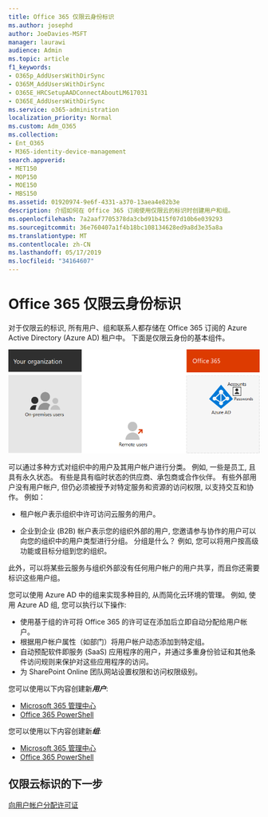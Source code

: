 ```yaml
---
title: Office 365 仅限云身份标识
ms.author: josephd
author: JoeDavies-MSFT
manager: laurawi
audience: Admin
ms.topic: article
f1_keywords:
- O365p_AddUsersWithDirSync
- O365M_AddUsersWithDirSync
- O365E_HRCSetupAADConnectAboutLM617031
- O365E_AddUsersWithDirSync
ms.service: o365-administration
localization_priority: Normal
ms.custom: Adm_O365
ms.collection:
- Ent_O365
- M365-identity-device-management
search.appverid:
- MET150
- MOP150
- MOE150
- MBS150
ms.assetid: 01920974-9e6f-4331-a370-13aea4e82b3e
description: 介绍如何在 Office 365 订阅使用仅限云的标识时创建用户和组。
ms.openlocfilehash: 7a2aaf7705378da3cbd91b415f07d10b6e039293
ms.sourcegitcommit: 36e760407a1f4b18bc108134628ed9a8d3e35a8a
ms.translationtype: MT
ms.contentlocale: zh-CN
ms.lasthandoff: 05/17/2019
ms.locfileid: "34164607"
---
```

# <a name="office-365-cloud-only-identities"></a>Office 365 仅限云身份标识

对于仅限云的标识, 所有用户、组和联系人都存储在 Office 365 订阅的 Azure Active Directory (Azure AD) 租户中。 下面是仅限云身份的基本组件。
 
![](./media/about-office-365-identity/cloud-only-identity.png)

可以通过多种方式对组织中的用户及其用户帐户进行分类。 例如, 一些是员工, 且具有永久状态。 有些是具有临时状态的供应商、承包商或合作伙伴。 有些外部用户没有用户帐户, 但仍必须被授予对特定服务和资源的访问权限, 以支持交互和协作。 例如：

- 租户帐户表示组织中许可访问云服务的用户。

- 企业到企业 (B2B) 帐户表示您的组织外部的用户, 您邀请参与协作的用户可以向您的组织中的用户类型进行分组。 分组是什么？ 例如, 您可以将用户按高级功能或目标分组到您的组织。

此外，可以将某些云服务与组织外部没有任何用户帐户的用户共享，而且你还需要标识这些用户组。

您可以使用 Azure AD 中的组来实现多种目的, 从而简化云环境的管理。 例如, 使用 Azure AD 组, 您可以执行以下操作:

- 使用基于组的许可将 Office 365 的许可证在添加后立即自动分配给用户帐户。
- 根据用户帐户属性（如部门）将用户帐户动态添加到特定组。
- 自动预配软件即服务 (SaaS) 应用程序的用户，并通过多重身份验证和其他条件访问规则来保护对这些应用程序的访问。
- 为 SharePoint Online 团队网站设置权限和访问权限级别。

您可以使用以下内容创建新***用户***:

- [Microsoft 365 管理中心](https://docs.microsoft.com/office365/admin/add-users/add-users)
- [Office 365 PowerShell](https://docs.microsoft.com/office365/enterprise/powershell/create-user-accounts-with-office-365-powershell)

您可以使用以下内容创建新***组***:

- [Microsoft 365 管理中心](https://docs.microsoft.com/office365/admin/create-groups/create-groups)
- [Office 365 PowerShell](https://docs.microsoft.com/office365/enterprise/powershell/manage-office-365-groups-with-powershell)


## <a name="next-step-for-cloud-only-identities"></a>仅限云标识的下一步

[向用户帐户分配许可证](assign-licenses-to-user-accounts.md)
